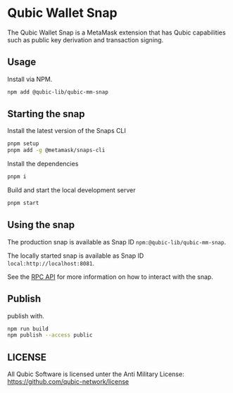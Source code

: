 # Qubic Wallet Snap

The Qubic Wallet Snap is a MetaMask extension that has Qubic capabilities such as public key derivation and transaction signing.

## Usage
Install via NPM.

```bash
npm add @qubic-lib/qubic-mm-snap
```

## Starting the snap

Install the latest version of the Snaps CLI

```bash
pnpm setup
pnpm add -g @metamask/snaps-cli
```

Install the dependencies

```bash
pnpm i
```

Build and start the local development server

```bash
pnpm start
```

## Using the snap

The production snap is available as Snap ID `npm:@qubic-lib/qubic-mm-snap`.

The locally started snap is available as Snap ID `local:http://localhost:8081`.

See the [RPC API](./RPC.md) for more information on how to interact with the snap.


## Publish
publish with.

```bash
npm run build
npm publish --access public
```

## LICENSE
All Qubic Software is licensed unter the Anti Military License: https://github.com/qubic-network/license